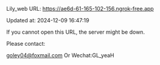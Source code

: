 Lily_web URL: https://ae6d-61-165-102-156.ngrok-free.app

Updated at: 2024-12-09 16:47:19

If you cannot open this URL, the server might be down.

Please contact: 

goley04@foxmail.com Or Wechat:GL_yeaH